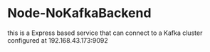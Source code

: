 # Node-NoKafkaBackend
this is a Express based service that can connect to a Kafka cluster configured at 192.168.43.173:9092
